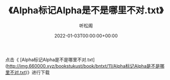 ﻿---
title:  《Alpha标记Alpha是不是哪里不对.txt》
date:   2022-01-03T00:00:00+00:00
author: 听松阁
layout: post
permalink: /Alpha标记Alpha是不是哪里不对/
categories: 小说
tags: [小说]
---

点击《 [Alpha标记Alpha是不是哪里不对.txt](<a href="http://img.660000.xyz/bookstukust/book/bntxt/11/Alpha" target=_blank>http://img.660000.xyz/bookstukust/book/bntxt/11/Alpha标记Alpha是不是哪里不对.txt)》进行下载